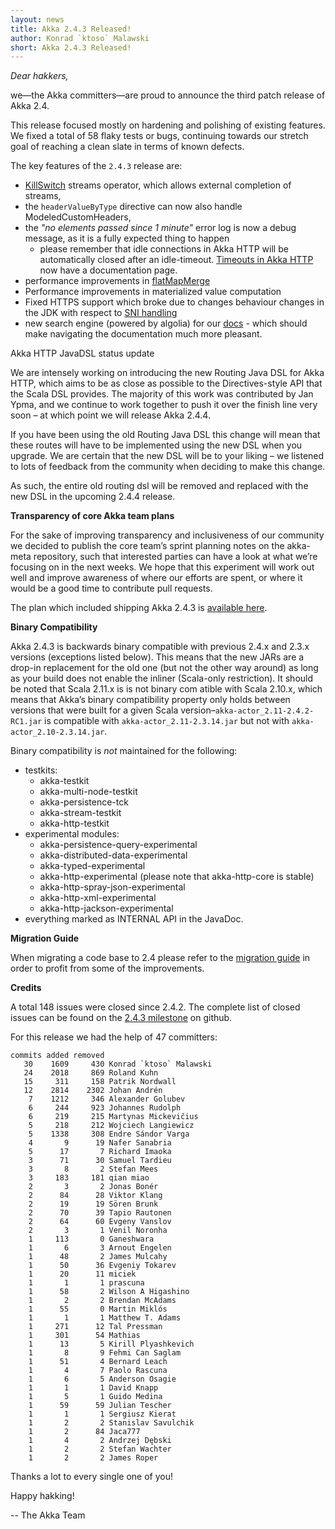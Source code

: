 ```yaml
---
layout: news
title: Akka 2.4.3 Released!
author: Konrad `ktoso` Malawski
short: Akka 2.4.3 Released!
---
```

*Dear hakkers,*

we—the Akka committers—are proud to announce the third patch release of Akka 2.4.

This release focused mostly on hardening and polishing of existing features. We fixed a total of 58 flaky tests or bugs, continuing towards our stretch goal of reaching a clean slate in terms of known defects. 

The key features of the `2.4.3` release are:

* [KillSwitch](https://github.com/akka/akka/issues/19892) streams operator, which allows external completion of streams,
* the `headerValueByType` directive can now also handle ModeledCustomHeaders,
* the *"no elements passed since 1 minute"* error log is now a debug message, as it is a fully expected thing to happen
    * please remember that idle connections in Akka HTTP will be automatically closed after an idle-timeout. [Timeouts in Akka HTTP](http://doc.akka.io/docs/akka/current/scala/http/common/timeouts.html) now have a documentation page.
* performance improvements in [flatMapMerge](https://github.com/akka/akka/issues/19299)
* Performance improvements in materialized value computation
* Fixed HTTPS support which broke due to changes behaviour changes in the JDK with respect to [SNI handling](https://github.com/akka/akka/issues/19858)
* new search engine (powered by algolia) for our [docs](http://doc.akka.io/docs/akka/current/scala.html) - which should make navigating the documentation much more pleasant.

Akka HTTP JavaDSL status update

We are intensely working on introducing the new Routing Java DSL for Akka HTTP, which aims to be as close as possible to the Directives-style API that the Scala DSL provides. The majority of this work was contributed by Jan Ypma, and we continue to work together to push it over the finish line very soon – at which point we will release Akka 2.4.4.

If you have been using the old Routing Java DSL this change will mean that these routes will have to be implemented using the new DSL when you upgrade. We are certain that the new DSL will be to your liking – we listened to lots of feedback from the community when deciding to make this change. 

As such, the entire old routing dsl will be removed and replaced with the new DSL in the upcoming 2.4.4 release.

**Transparency of core Akka team plans**

For the sake of improving transparency and inclusiveness of our community we decided to publish the core team’s sprint planning notes on the akka-meta repository, such that interested parties can have a look at what we’re focusing on in the next weeks. 
We hope that this experiment will work out well and improve awareness of where our efforts are spent, or where it would be a good time to contribute pull requests. 

The plan which included shipping Akka 2.4.3 is [available here](https://github.com/akka/akka-meta/issues/12).

**Binary Compatibility**

Akka 2.4.3 is backwards binary compatible with previous 2.4.x and 2.3.x versions (exceptions listed below). 
This means that the new JARs are a drop-in replacement for the old one (but not the other way around) as long as your 
build does not enable the inliner (Scala-only restriction). It should be noted that Scala 2.11.x is is not binary com
atible with Scala 2.10.x, which means that Akka’s binary compatibility property only holds between versions that were 
built for a given Scala version–`akka-actor_2.11-2.4.2-RC1.jar` is compatible with `akka-actor_2.11-2.3.14.jar` but not with
`akka-actor_2.10-2.3.14.jar`.

Binary compatibility is *not* maintained for the following:

* testkits:
    * akka-testkit
    * akka-multi-node-testkit
    * akka-persistence-tck
    * akka-stream-testkit
    * akka-http-testkit
* experimental modules:
    * akka-persistence-query-experimental
    * akka-distributed-data-experimental
    * akka-typed-experimental
    * akka-http-experimental (please note that akka-http-core is stable)
    * akka-http-spray-json-experimental
    * akka-http-xml-experimental
    * akka-http-jackson-experimental
* everything marked as INTERNAL API in the JavaDoc.

**Migration Guide**

When migrating a code base to 2.4 please refer to the [migration guide](http://doc.akka.io/docs/akka/2.4.3/project/migration-guide-2.3.x-2.4.x.html) 
in order to profit from some of the improvements.

**Credits**

A total 148 issues were closed since 2.4.2.
The complete list of closed issues can be found on the [2.4.3 milestone](https://github.com/akka/akka/issues?q=milestone%3A2.4.3) on github.

For this release we had the help of 47 committers:

~~~
commits added removed
   30    1609     430 Konrad `ktoso` Malawski
   24    2018     869 Roland Kuhn
   15     311     158 Patrik Nordwall
   12    2814    2302 Johan Andrén
    7    1212     346 Alexander Golubev
    6     244     923 Johannes Rudolph
    6     219     215 Martynas Mickevičius
    5     218     212 Wojciech Langiewicz
    5    1338     308 Endre Sándor Varga
    4       9      19 Nafer Sanabria
    5      17       7 Richard Imaoka
    3      71      30 Samuel Tardieu
    3       8       2 Stefan Mees
    3     183     181 qian miao
    2       3       2 Jonas Bonér
    2      84      28 Viktor Klang
    2      19      19 Sören Brunk
    2      70      39 Tapio Rautonen
    2      64      60 Evgeny Vanslov
    2       3       1 Venil Noronha
    1     113       0 Ganeshwara
    1       6       3 Arnout Engelen
    1      48       2 James Mulcahy
    1      50      36 Evgeniy Tokarev
    1      20      11 miciek
    1       1       1 prascuna
    1      58       2 Wilson A Higashino
    1       2       2 Brendan McAdams
    1      55       0 Martin Miklós
    1       1       1 Matthew T. Adams
    1     271      12 Tal Pressman
    1     301      54 Mathias
    1      13       5 Kirill Plyashkevich
    1       8       9 Fehmi Can Saglam
    1      51       4 Bernard Leach
    1       4       7 Paolo Rascuna
    1       6       5 Anderson Osagie
    1       1       1 David Knapp
    1       5       1 Guido Medina
    1      59      59 Julian Tescher
    1       1       1 Sergiusz Kierat
    1       2       2 Stanislav Savulchik
    1       2      84 Jaca777
    1       4       2 Andrzej Dębski
    1       2       2 Stefan Wachter
    1       2       2 James Roper
~~~

Thanks a lot to every single one of you!

Happy hakking!

-- The Akka Team
